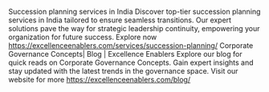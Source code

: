 Succession planning services in India
Discover top-tier succession planning services in India tailored to ensure seamless transitions. Our expert solutions pave the way for strategic leadership continuity, empowering your organization for future success. Explore now https://excellenceenablers.com/services/succession-planning/
Corporate Governance Concepts| Blog | Excellence Enablers
Explore our blog for quick reads on Corporate Governance Concepts.
Gain expert insights and stay updated with the latest trends in the governance space. Visit our website for more https://excellenceenablers.com/blog/
